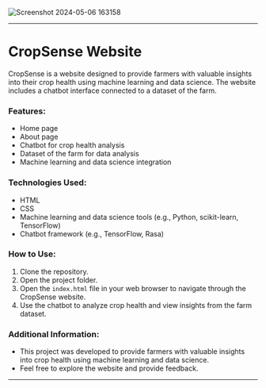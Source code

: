 
![Screenshot 2024-05-06 163158](https://github.com/NermeenKamal/CropSense/assets/114883845/99558036-2485-41a0-bb32-f72ea2337939)

---

# CropSense Website

CropSense is a website designed to provide farmers with valuable insights into their crop health using machine learning and data science. The website includes a chatbot interface connected to a dataset of the farm.

### Features:
- Home page
- About page
- Chatbot for crop health analysis
- Dataset of the farm for data analysis
- Machine learning and data science integration

### Technologies Used:
- HTML
- CSS
- Machine learning and data science tools (e.g., Python, scikit-learn, TensorFlow)
- Chatbot framework (e.g., TensorFlow, Rasa)

### How to Use:
1. Clone the repository.
2. Open the project folder.
3. Open the `index.html` file in your web browser to navigate through the CropSense website.
4. Use the chatbot to analyze crop health and view insights from the farm dataset.

### Additional Information:
- This project was developed to provide farmers with valuable insights into crop health using machine learning and data science.
- Feel free to explore the website and provide feedback.

---
